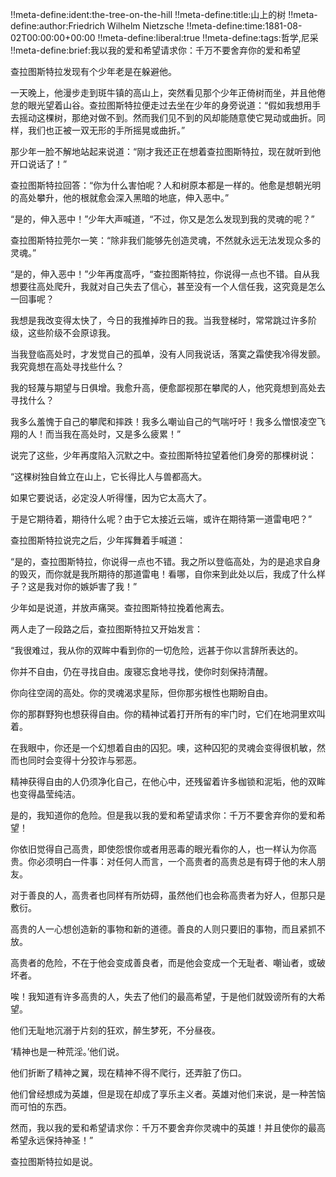!!meta-define:ident:the-tree-on-the-hill
!!meta-define:title:山上的树
!!meta-define:author:Friedrich Wilhelm Nietzsche
!!meta-define:time:1881-08-02T00:00:00+00:00
!!meta-define:liberal:true
!!meta-define:tags:哲学,尼采
!!meta-define:brief:我以我的爱和希望请求你：千万不要舍弃你的爱和希望

<div></div>

查拉图斯特拉发现有个少年老是在躲避他。

一天晚上，他漫步走到斑牛镇的高山上，突然看见那个少年正倚树而坐，并且他倦怠的眼光望着山谷。查拉图斯特拉便走过去坐在少年的身旁说道：“假如我想用手去摇动这棵树，那绝对做不到。然而我们见不到的风却能随意使它晃动或曲折。同样，我们也正被一双无形的手所摇晃或曲折。”

那少年一脸不解地站起来说道：“刚才我还正在想着查拉图斯特拉，现在就听到他开口说话了！”

查拉图斯特拉回答：“你为什么害怕呢？人和树原本都是一样的。他愈是想朝光明的高处攀升，他的根就愈会深入黑暗的地底，伸入恶中。”

“是的，伸入恶中！”少年大声喊道，“不过，你又是怎么发现到我的灵魂的呢？”

查拉图斯特拉莞尔一笑：“除非我们能够先创造灵魂，不然就永远无法发现众多的灵魂。”

“是的，伸入恶中！”少年再度高呼，“查拉图斯特拉，你说得一点也不错。自从我想要往高处爬升，我就对自己失去了信心，甚至没有一个人信任我，这究竟是怎么一回事呢？

我想是我改变得太快了，今日的我推掉昨日的我。当我登梯时，常常跳过许多阶级，这些阶级不会原谅我。

当我登临高处时，才发觉自己的孤单，没有人同我说话，落寞之霜使我冷得发颤。我究竟想在高处寻找些什么？

我的轻蔑与期望与日俱增。我愈升高，便愈鄙视那在攀爬的人，他究竟想到高处去寻找什么？

我多么羞愧于自己的攀爬和摔跌！我多么嘲讪自己的气喘吁吁！我多么憎恨凌空飞翔的人！而当我在高处时，又是多么疲累！”

说完了这些，少年再度陷入沉默之中。查拉图斯特拉望着他们身旁的那棵树说：

“这棵树独自耸立在山上，它长得比人与兽都高大。

如果它要说话，必定没人听得懂，因为它太高大了。

于是它期待着，期待什么呢？由于它太接近云端，或许在期待第一道雷电吧？”

查拉图斯特拉说完之后，少年挥舞着手喊道：

“是的，查拉图斯特拉，你说得一点也不错。我之所以登临高处，为的是追求自身的毁灭，而你就是我所期待的那道雷电！看哪，自你来到此处以后，我成了什么样子？这是我对你的嫉妒害了我！”

少年如是说道，并放声痛哭。查拉图斯特拉挽着他离去。

两人走了一段路之后，查拉图斯特拉又开始发言：

“我很难过，我从你的双眸中看到你的一切危险，远甚于你以言辞所表达的。

你并不自由，仍在寻找自由。废寝忘食地寻找，使你时刻保持清醒。

你向往空阔的高处。你的灵魂渴求星际，但你那劣根性也期盼自由。

你的那群野狗也想获得自由。你的精神试着打开所有的牢门时，它们在地洞里欢叫着。

在我眼中，你还是一个幻想着自由的囚犯。噢，这种囚犯的灵魂会变得很机敏，然而也同时会变得十分狡诈与邪恶。

精神获得自由的人仍须净化自己，在他心中，还残留着许多枷锁和泥垢，他的双眸也变得晶莹纯洁。

是的，我知道你的危险。但是我以我的爱和希望请求你：千万不要舍弃你的爱和希望！

你依旧觉得自己高贵，即使怨恨你或者用恶毒的眼光看你的人，也一样认为你高贵。你必须明白一件事：对任何人而言，一个高贵者的高贵总是有碍于他的末人朋友。

对于善良的人，高贵者也同样有所妨碍，虽然他们也会称高贵者为好人，但那只是敷衍。

高贵的人一心想创造新的事物和新的道德。善良的人则只要旧的事物，而且紧抓不放。

高贵者的危险，不在于他会变成善良者，而是他会变成一个无耻者、嘲讪者，或破坏者。

唉！我知道有许多高贵的人，失去了他们的最高希望，于是他们就毁谤所有的大希望。

他们无耻地沉溺于片刻的狂欢，醉生梦死，不分昼夜。

‘精神也是一种荒淫。’他们说。

他们折断了精神之翼，现在精神不得不爬行，还弄脏了伤口。

他们曾经想成为英雄，但是现在却成了享乐主义者。英雄对他们来说，是一种苦恼而可怕的东西。

然而，我以我的爱和希望请求你：千万不要舍弃你灵魂中的英雄！并且使你的最高希望永远保持神圣！”

查拉图斯特拉如是说。
